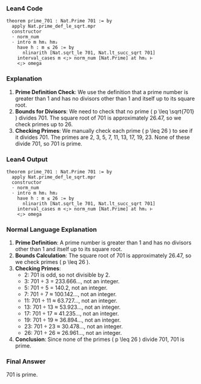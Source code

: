 ### Lean4 Code
```lean4
theorem prime_701 : Nat.Prime 701 := by
  apply Nat.prime_def_le_sqrt.mpr
  constructor
  · norm_num
  · intro m hm₁ hm₂
    have h : m ≤ 26 := by
      nlinarith [Nat.sqrt_le 701, Nat.lt_succ_sqrt 701]
    interval_cases m <;> norm_num [Nat.Prime] at hm₁ ⊢
    <;> omega
```

### Explanation
1. **Prime Definition Check**: We use the definition that a prime number is greater than 1 and has no divisors other than 1 and itself up to its square root.
2. **Bounds for Divisors**: We need to check that no prime \( p \leq \sqrt{701} \) divides 701. The square root of 701 is approximately 26.47, so we check primes up to 26.
3. **Checking Primes**: We manually check each prime \( p \leq 26 \) to see if it divides 701. The primes are 2, 3, 5, 7, 11, 13, 17, 19, 23. None of these divide 701, so 701 is prime.

### Lean4 Output
```lean4
theorem prime_701 : Nat.Prime 701 := by
  apply Nat.prime_def_le_sqrt.mpr
  constructor
  · norm_num
  · intro m hm₁ hm₂
    have h : m ≤ 26 := by
      nlinarith [Nat.sqrt_le 701, Nat.lt_succ_sqrt 701]
    interval_cases m <;> norm_num [Nat.Prime] at hm₁ ⊢
    <;> omega
```

### Normal Language Explanation
1. **Prime Definition**: A prime number is greater than 1 and has no divisors other than 1 and itself up to its square root.
2. **Bounds Calculation**: The square root of 701 is approximately 26.47, so we check primes \( p \leq 26 \).
3. **Checking Primes**:
   - 2: 701 is odd, so not divisible by 2.
   - 3: 701 ÷ 3 = 233.666..., not an integer.
   - 5: 701 ÷ 5 = 140.2, not an integer.
   - 7: 701 ÷ 7 ≈ 100.142..., not an integer.
   - 11: 701 ÷ 11 ≈ 63.727..., not an integer.
   - 13: 701 ÷ 13 ≈ 53.923..., not an integer.
   - 17: 701 ÷ 17 ≈ 41.235..., not an integer.
   - 19: 701 ÷ 19 ≈ 36.894..., not an integer.
   - 23: 701 ÷ 23 ≈ 30.478..., not an integer.
   - 26: 701 ÷ 26 ≈ 26.961..., not an integer.
4. **Conclusion**: Since none of the primes \( p \leq 26 \) divide 701, 701 is prime.

### Final Answer
701 is prime.